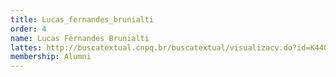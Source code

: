 ```yaml
---
title: Lucas_fernandes_brunialti
order: 4
name: Lucas Fernandes Brunialti
lattes: http://buscatextual.cnpq.br/buscatextual/visualizacv.do?id=K4409823P4
membership: Alumni
---
```


